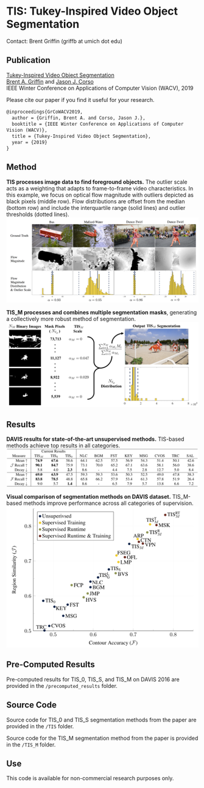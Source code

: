 # TIS: Tukey-Inspired Video Object Segmentation

Contact: Brent Griffin (griffb at umich dot edu)

## Publication
[Tukey-Inspired Video Object Segmentation](https://arxiv.org/abs/1811.07958 "ArXiV Paper")<br />
[Brent A. Griffin](https://www.griffb.com) and [Jason J. Corso](http://web.eecs.umich.edu/~jjcorso/)<br />
IEEE Winter Conference on Applications of Computer Vision (WACV), 2019

Please cite our paper if you find it useful for your research.
```
@inproceedings{GrCoWACV2019,
  author = {Griffin, Brent A. and Corso, Jason J.},
  booktitle = {IEEE Winter Conference on Applications of Computer Vision (WACV)},
  title = {Tukey-Inspired Video Object Segmentation},
  year = {2019}
}
```

## Method

__TIS processes image data to find foreground objects.__ The outlier scale acts as a weighting that adapts to frame-to-frame video characteristics. In this example, we focus on optical flow magnitude with outliers depicted as black pixels (middle row). Flow distributions are offset from the median (bottom row) and include the interquartile range (solid lines) and outlier thresholds (dotted lines).
![alt text](https://github.com/griffbr/TIS/blob/master/figures/TIS_data.png "TIS processing of image data to find foreground objects")
<br />

__TIS_M processes and combines multiple segmentation masks__, generating a collectively more robust method of segmentation.
![alt text](https://github.com/griffbr/TIS/blob/master/figures/TISM.png "TIS_M processing of multiple segmentation masks")

## Results

__DAVIS results for state-of-the-art unsupervised methods.__ TIS-based methods achieve top results in all categories.
![alt text](https://github.com/griffbr/TIS/blob/master/figures/DAVIS16_Unsupervised.png "DAVIS results for state-of-the-art unsupervised methods")
<br />

__Visual comparison of segmentation methods on DAVIS dataset.__ TIS_M-based methods improve performance across all categories of supervision.
![alt text](https://github.com/griffbr/TIS/blob/master/figures/DAVIS16_plot.png "Visual comparison of segmentation methods on DAVIS dataset")

## Pre-Computed Results

Pre-computed results for TIS_0, TIS_S, and TIS_M on DAVIS 2016 are provided in the `/precomputed_results` folder.

## Source Code

Source code for TIS_0 and TIS_S segmentation methods from the paper are provided in the `/TIS` folder.

Source code for the TIS_M segmentation method from the paper is provided in the `/TIS_M` folder.

## Use

This code is available for non-commercial research purposes only.
